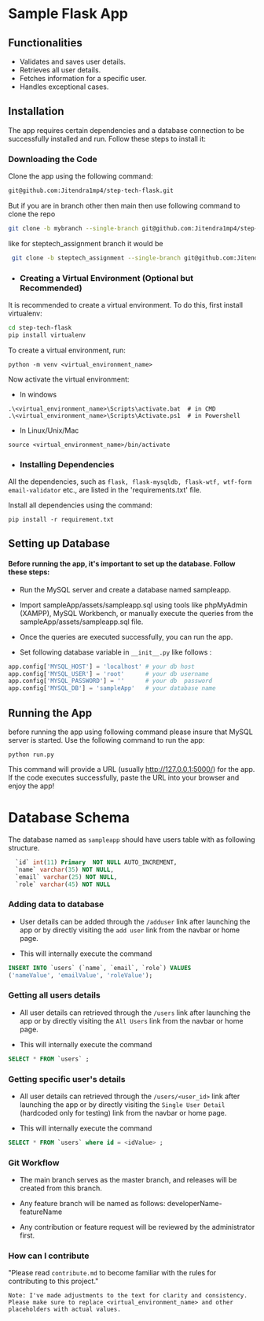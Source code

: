 # Sample Flask App

## Functionalities

- Validates and saves user details.
- Retrieves all user details.
- Fetches information for a specific user.
- Handles exceptional cases.

## Installation

The app requires certain dependencies and a database connection to be successfully installed and run. Follow these steps to install it:

### Downloading the Code

Clone the app using the following command:
```bash
git@github.com:Jitendra1mp4/step-tech-flask.git
```
But if you are in branch other then main then use following command to clone the repo
```bash
git clone -b mybranch --single-branch git@github.com:Jitendra1mp4/step-tech-flask.git
```
like for steptech_assignment branch it would be

```bash
 git clone -b steptech_assignment --single-branch git@github.com:Jitendra1mp4/step-tech-flask.git
```

- ### Creating a Virtual Environment (Optional but Recommended)
 It is recommended to create a virtual environment. To do this, first install virtualenv:

```bash
cd step-tech-flask
pip install virtualenv
```
To create a virtual environment, run:

```
python -m venv <virtual_environment_name>
```

Now activate the virtual environment:
 - In windows 

```
.\<virtual_environment_name>\Scripts\activate.bat  # in CMD
.\<virtual_environment_name>\Scripts\Activate.ps1  # in Powershell

```


 - In Linux/Unix/Mac 

```
source <virtual_environment_name>/bin/activate
```


- ### Installing Dependencies

All the dependencies, such as `flask, flask-mysqldb, flask-wtf, wtf-form email-validator` etc., are listed in the 'requirements.txt' file.

Install all dependencies using the command:

```
pip install -r requirement.txt
```
## Setting up Database 

####  Before running the app, it's important to set up the database. Follow these steps:

- Run the MySQL server and create a database named sampleapp.
- Import sampleApp/assets/sampleapp.sql using tools like phpMyAdmin (XAMPP), MySQL Workbench, or manually execute the queries from the sampleApp/assets/sampleapp.sql file.

- Once the queries are executed successfully, you can run the app.

- Set following database variable in `__init__.py` like follows :

```python
app.config['MYSQL_HOST'] = 'localhost' # your db host
app.config['MYSQL_USER'] = 'root'      # your db username
app.config['MYSQL_PASSWORD'] = ''      # your db  password 
app.config['MYSQL_DB'] = 'sampleApp'   # your database name
```
## Running the App 
before running the app using following command please insure that MySQL server is started.
Use the following command to run the app:

```
python run.py
```

This command will provide a URL (usually http://127.0.0.1:5000/) for the app. If the code executes successfully, paste the URL into your browser and enjoy the app!


# Database Schema
The database named as `sampleapp` should have users table with as following structure.

```sql
  `id` int(11) Primary  NOT NULL AUTO_INCREMENT,
  `name` varchar(35) NOT NULL,
  `email` varchar(25) NOT NULL,
  `role` varchar(45) NOT NULL
```
### Adding data to database

- User details can be added through the `/adduser` link after launching the app or by directly visiting the `add user` link from the navbar or home page.

- This will internally execute the command
  
```sql
INSERT INTO `users` (`name`, `email`, `role`) VALUES
('nameValue', 'emailValue', 'roleValue');
```
### Getting all users details

- All user details can retrieved through the `/users` link after launching the app or by directly visiting the `All Users` link from the navbar or home page.

- This will internally execute the command
  
```sql
SELECT * FROM `users` ;
```

### Getting specific user's details

- All user details can retrieved through the `/users/<user_id>` link after launching the app or by directly visiting the `Single User Detail` (hardcoded only for testing) link from the navbar or home page.

- This will internally execute the command
  
```sql
SELECT * FROM `users` where id = <idValue> ;
```
### Git Workflow
- The main branch serves as the master branch, and releases will be created from this branch.

- Any feature branch will be named as follows:
developerName-featureName

- Any contribution or feature request will be reviewed by the administrator first.


### How can I contribute 

"Please read `contribute.md` to become familiar with the rules for contributing to this project."


`Note: I've made adjustments to the text for clarity and consistency. Please make sure to replace <virtual_environment_name> and other placeholders with actual values.`

